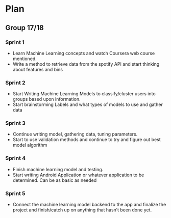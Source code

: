 # Plan
## Group 17/18
### Sprint 1
+ Learn Machine Learning concepts and watch Coursera web course mentioned. 
+ Write a method to retrieve data from the spotify API and start thinking about features and bins
### Sprint 2
+ Start Writing Machine Learning Models to classify/cluster users into groups based upon information. 
+ Start brainstorming Labels and what types of models to use and gather data
### Sprint 3
+ Continue writing model, gathering data, tuning parameters. 
+ Start to use validation methods and continue to try and figure out best model algorithm
### Sprint 4
+ Finish machine learning model and testing. 
+ Start writing Android Application or whatever application to be determined. Can be as basic as needed
### Sprint 5
+ Connect the machine learning model backend to the app and finalize the project and finish/catch up on anything that hasn’t been done yet.

